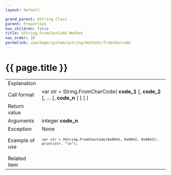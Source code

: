 ```yaml
---
layout: default

grand_parent: UString Class
parent: Properties
has_children: false
title: UString.FromCharCode Method
nav_order: 20
permalink: /package/system/ustring/methods/fromcharcode
---
```

# {{ page.title }}

<table>
  <tr>
    <td>Explanation</td>
    <td colspan="2"></td>
  </tr>
  <tr>
    <td>Call format</td>
    <td colspan="2">var str = String.FromCharCode( <b>code_1</b> [, <b>code_2</b> [, … [, <b>code_n</b> ] ] ] )</td>
  </tr>
  <tr>
    <td>Return value</td>
    <td colspan="2"></td>
  </tr>  
  <tr>
    <td>Arguments</td>
    <td>integer <b>code_n</b></td>
    <td></td>
  </tr>
  <tr>
    <td>Exception</td>
    <td colspan="2">None</td>
  </tr>
  <tr>
    <td>Example of use</td>
    <td colspan="2"><code><pre>
var str = UString.FromCharCode(0x0041, 0x0042, 0x0043);
print(str, "\n");
    </pre></code></td>
  </tr>
  <tr>
    <td>Related item</td>
    <td colspan="2"></td>
  </tr>
</table>